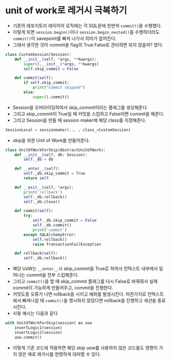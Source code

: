 # unit of work로 레거시 극복하기
- 기존의 레포지토리 레이어의 로직에는 각 SQL문에 한번씩 `commit()`을 수행했다.
- 이렇게 되면 `session.begin()`이나 `session.begin_nested()`을 수행하더라도 `commit()`이 savepoint를 빠져 나가서 의미가 없어진다.
- 그래서 생각한 것이 commit을 flag의 True False로 관리하면 되지 않을까? 였다.

``` python
class CustomSession(Session):
    def __init__(self, *args, **kwargs):
        super().__init__(*args, **kwargs)
        self.skip_commit = False

    def commit(self):
        if self.skip_commit:
            print("Commit skipped")
        else:
            super().commit()
```

- Session을 오버라이딩하여서 skip_commit이라는 플래그를 생성해준다.
- 그리고 skip_commit이 True일 때 커밋을 스킵하고 False이면 commit을 해준다.
- 그리고 Session을 만들 때 session maker에 해당 class를 지정해준다.

```python
SessionLocal = sessionmaker(... , class_=CustomSession)
```

- skip을 위한 Unit of Work를 만들어준다.

```python
class UnitOfWorkForSkip(AbstractUnitOfWork):
    def __init__(self, db: Session):
        self._db = db

    def __enter__(self):
        self._db.skip_commit = True
        return self

    def __exit__(self, *args):
        print('rollback')
        self._db.rollback()
        self._db.close()

    def commit(self):
        try:
            self._db.skip_commit = False
            self._db.commit()
            print('commit')
        except SQLAlchemyError:
            self.rollback()
            raise TransactionFailException

    def rollback(self):
        self._db.rollback()
```

- 해당 UoW는 `__enter__`시 skip_commit을 True로 하여서 컨텍스트 내부에서 일어나는 commit을 전부 스킵해준다.
- 그리고 `commit()`을 할 때 skip_commit 플래그를 다시 False로 바꿔줘서 실제 commit이 가능하게 만들어주고, commit을 진행한다.
- 커밋도중 오류가 나면 rollback을 시키고 예외를 발생시킨다. 마찬가지로 컨텍스트에서 빠져나갈 때 `commit()`을 명시하지 않았다면 rollback을 진행하고 세션을 종료시킨다.
- 사용 예시는 다음과 같다

```python
with UnitOfWorkForSkip(session) as uow
    insertLogic1(session)
    insertLogic2(session)
    uow.commit()
```

- 이렇게 기존 코드에 적용하면 해당 skip uow를 사용하지 않은 코드들도 영향이 가지 않은 채로 레거시를 현명하게 대처할 수 있다.